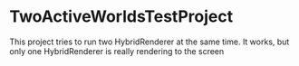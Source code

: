 # TwoActiveWorldsTestProject

This project tries to run two HybridRenderer at the same time. It works, but only one HybridRenderer is really rendering to the screen
